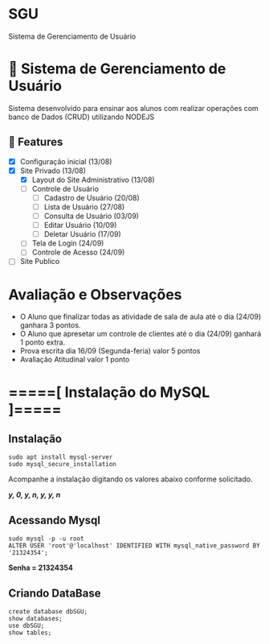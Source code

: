 # SGU
Sistema de Gerenciamento de Usuário


# 🚀 Sistema de Gerenciamento de Usuário
Sistema desenvolvido para ensinar aos alunos com realizar operações com banco de Dados (CRUD) utilizando NODEJS

## 🔧 Features
- [x] Configuração inicial (13/08)
- [x] Site Privado (13/08)
    - [x] Layout do Site Administrativo (13/08)
    - [ ] Controle de Usuário 
        - [ ] Cadastro de Usuário (20/08)
        - [ ] Lista de Usuário (27/08)
        - [ ] Consulta de Usuário (03/09)
        - [ ] Editar Usuário (10/09)
        - [ ] Deletar Usuário (17/09)
    - [ ] Tela de Login (24/09)
    - [ ] Controle de Acesso (24/09)
- [ ] Site Publico

# Avaliação e Observações
- O Aluno que finalizar todas as atividade de sala de aula até o dia (24/09) ganhara 3 pontos.
- O Aluno que apresetar um controle de clientes até o dia (24/09) ganhará 1 ponto extra.
- Prova escrita dia 16/09 (Segunda-feria) valor 5 pontos
- Avaliação Atitudinal valor 1 ponto

# =====[ Instalação do MySQL ]=====

## Instalação
``` 
sudo apt install mysql-server
sudo mysql_secure_installation
```
Acompanhe a instalação digitando os valores abaixo conforme solicitado.

***y, 0, y, n, y, y, n***

## Acessando Mysql
``` 
sudo mysql -p -u root
ALTER USER 'root'@'localhost' IDENTIFIED WITH mysql_native_password BY '21324354'; 
```
**Senha = 21324354**

## Criando DataBase
``` 
create database dbSGU;
show databases;
use dbSGU;
show tables;
``` 